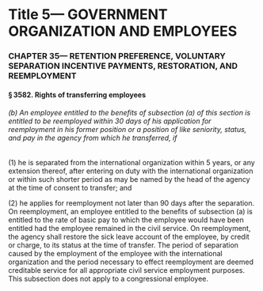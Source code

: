 
# Title 5— GOVERNMENT ORGANIZATION AND EMPLOYEES
### CHAPTER 35— RETENTION PREFERENCE, VOLUNTARY SEPARATION INCENTIVE PAYMENTS, RESTORATION, AND REEMPLOYMENT
#### § 3582. Rights of transferring employees
###### (b) An employee entitled to the benefits of subsection (a) of this section is entitled to be reemployed within 30 days of his application for reemployment in his former position or a position of like seniority, status, and pay in the agency from which he transferred, if

(1) he is separated from the international organization within 5 years, or any extension thereof, after entering on duty with the international organization or within such shorter period as may be named by the head of the agency at the time of consent to transfer; and

(2) he applies for reemployment not later than 90 days after the separation. On reemployment, an employee entitled to the benefits of subsection (a) is entitled to the rate of basic pay to which the employee would have been entitled had the employee remained in the civil service. On reemployment, the agency shall restore the sick leave account of the employee, by credit or charge, to its status at the time of transfer. The period of separation caused by the employment of the employee with the international organization and the period necessary to effect reemployment are deemed creditable service for all appropriate civil service employment purposes. This subsection does not apply to a congressional employee.
